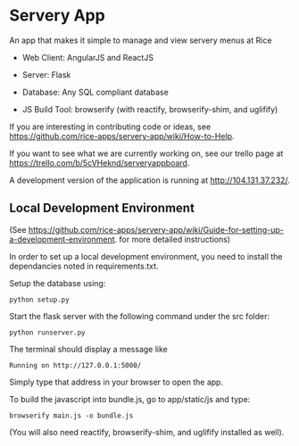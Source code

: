 Servery App
===========
An app that makes it simple to manage and view servery menus at Rice

- Web Client: AngularJS and ReactJS
- Server: Flask
- Database: Any SQL compliant database

- JS Build Tool: browserify (with reactify, browserify-shim, and uglifify)

If you are interesting in contributing code or ideas, see https://github.com/rice-apps/servery-app/wiki/How-to-Help.

If you want to see what we are currently working on, see our trello page at https://trello.com/b/5cVHeknd/serveryappboard.

A development version of the application is running at http://104.131.37.232/.

Local Development Environment
-----------------------------

(See https://github.com/rice-apps/servery-app/wiki/Guide-for-setting-up-a-development-environment. for more detailed instructions)

In order to set up a local development environment, you need to install the dependancies noted in requirements.txt.

Setup the database using:

    python setup.py

Start the flask server with the following command under the src folder:

    python runserver.py

The terminal should display a message like

    Running on http://127.0.0.1:5000/

Simply type that address in your browser to open the app.

To build the javascript into bundle.js, go to app/static/js and type:

    browserify main.js -o bundle.js

(You will also need reactify, browserify-shim, and uglifify installed as well).
